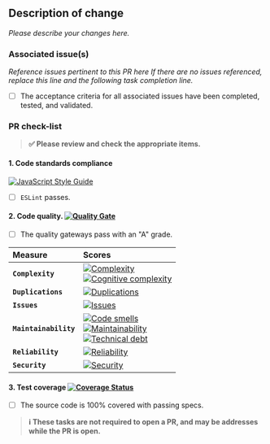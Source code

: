 ## Description of change

_Please describe your changes here._

### Associated issue(s)

_Reference issues pertinent to this PR here If there are no issues referenced,
replace this line and the following task completion line._

- [ ] The acceptance criteria for all associated issues have been completed, tested, and validated.

### PR check-list

> **:white_check_mark: Please review and check the appropriate items.**

#### 1. **Code standards compliance**
[![JavaScript Style Guide](https://cdn.rawgit.com/feross/standard/master/badge.svg)](https://github.com/feross/standard)

- [ ] `ESLint` passes.

#### 2. **Code quality**. [![Quality Gate][sonar-gate-img]][sonar-gate-url]

- [ ] The quality gateways pass with an "A" grade.

| Measure  | Scores     |
|:---------|:-----------|
| **`Complexity`**      | [![Complexity][sonar-complexity-img]][sonar-complexity-url]<br>[![Cognitive complexity][sonar-cognitive-img]][sonar-cognitive-url] |
| **`Duplications`**    | [![Duplications][sonar-duplications-img]][sonar-duplications-url]  |
| **`Issues`**          | [![Issues][sonar-issues-img]][sonar-issues-url]                    |
| **`Maintainability`** | [![Code smells][sonar-code-smells-img]][sonar-code-smells-url]<br>[![Maintainability][sonar-maintainability-img]][sonar-maintainability-url]<br>[![Technical debt][sonar-tech-debt-img]][sonar-tech-debt-url] |
| **`Reliability`**     | [![Reliability][sonar-reliability-img]][sonar-reliability-url]     |
| **`Security`**        | [![Security][sonar-security-img]][sonar-security-url]              |

#### 3. **Test coverage** [![Coverage Status][codecov-image]][codecov-url]

- [ ] The source code is 100% covered with passing specs.

> **:information_source: These tasks are not required to open a PR, and may be addresses while the PR is open.**

[codecov-image]: https://codecov.io/gh/commonality/archetypes/branch/master/graph/badge.svg
[codecov-url]: https://codecov.io/gh/commonality/archetypes
[coveralls-img]: https://coveralls.io/repos/github/commonality/archetypes/badge.svg
[coveralls-url]: https://coveralls.io/github/commonality/archetypes
[sonar-code-smells-img]: http://sonarcloud.io/api/badges/measure?key=commonality-archetypes&metric=code_smells
[sonar-code-smells-url]: https://sonarcloud.io/component_measures/metric/code_smells/list?id=commonality-archetypes
[sonar-cognitive-img]: http://sonarcloud.io/api/badges/measure?key=commonality-archetypes&metric=cognitive_complexity
[sonar-cognitive-url]: https://sonarcloud.io/component_measures/metric/cognitive_complexity/list?id=commonality-archetypes
[sonar-complexity-img]: http://sonarcloud.io/api/badges/measure?key=commonality-archetypes&metric=function_complexity
[sonar-complexity-url]: https://sonarcloud.io/component_measures/domain/Complexity?id=commonality-archetypes
[sonar-coverage-img]: http://sonarcloud.io/api/badges/measure?key=commonality-archetypes&metric=coverage
[sonar-coverage-url]: https://sonarcloud.io/component_measures/domain/Coverage?id=commonality-archetypes
[sonar-duplications-img]: http://sonarcloud.io/api/badges/measure?key=commonality-archetypes&metric=duplicated_line_density
[sonar-duplications-url]: https://sonarcloud.io/component_measures/domain/Duplications?id=commonality-archetypes
[sonar-gate-img]: http://sonarcloud.io/api/badges/gate?key=commonality-archetypes
[sonar-gate-url]: http://sonarcloud.io/dashboard/index/commonality-archetypes
[sonar-issues-img]: http://sonarcloud.io/api/badges/measure?key=commonality-archetypes&metric=blocker_violations
[sonar-issues-url]: https://sonarcloud.io/component_measures/domain/Issues?id=commonality-archetypes
[sonar-maintainability-img]: http://sonarcloud.io/api/badges/measure?key=commonality-archetypes&metric=new_maintainability_rating
[sonar-maintainability-url]: https://sonarcloud.io/component_measures/domain/Maintainability?id=commonality-archetypes
[sonar-reliability-img]: http://sonarcloud.io/api/badges/measure?key=commonality-archetypes&metric=new_reliability_rating
[sonar-reliability-url]: https://sonarcloud.io/component_measures/domain/Reliability?id=commonality-archetypes
[sonar-security-img]: http://sonarcloud.io/api/badges/measure?key=commonality-archetypes&metric=vulnerabilities
[sonar-security-url]: https://sonarcloud.io/component_measures/domain/Security?id=commonality-archetypes
[sonar-tech-debt-img]:  https://sonarcloud.io/api/badges/measure?key=commonality-archetypes&metric=sqale_debt_ratio
[sonar-tech-debt-url]: https://sonarcloud.io/component_measures/metric/sqale_index/list?id=commonality-archetypes
